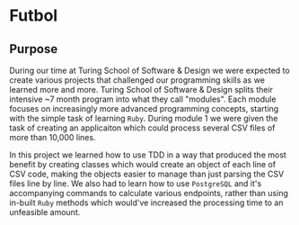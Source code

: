# Futbol

## Purpose

During our time at Turing School of Software & Design we were expected to create various projects that challenged our programming skills as we learned more and more. Turing School of Software & Design splits their intensive ~7 month program into what they call "modules". Each module focuses on increasingly more advanced programming concepts, starting with the simple task of learning `Ruby`. During module 1 we were given the task of creating an applicaiton which could process several CSV files of more than 10,000 lines.

In this project we learned how to use TDD in a way that produced the most benefit by creating classes which would create an object of each line of CSV code, making the objects easier to manage than just parsing the CSV files line by line. We also had to learn how to use `PostgreSQL` and it's accompanying commands to calculate various endpoints, rather than using in-built `Ruby` methods which would've increased the processing time to an unfeasible amount.
